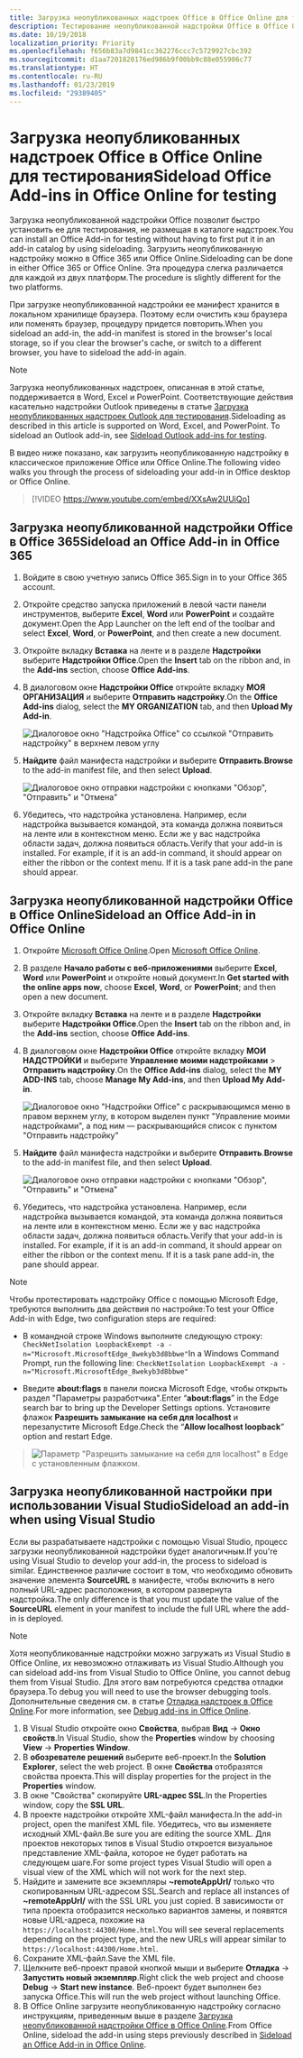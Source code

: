 ```yaml
---
title: Загрузка неопубликованных надстроек Office в Office Online для тестирования
description: Тестирование неопубликованной надстройки Office в Office Online путем ее загрузки
ms.date: 10/19/2018
localization_priority: Priority
ms.openlocfilehash: f656b83a7d9841cc362276ccc7c5729927cbc392
ms.sourcegitcommit: d1aa7201820176ed986b9f00bb9c88e055906c77
ms.translationtype: HT
ms.contentlocale: ru-RU
ms.lasthandoff: 01/23/2019
ms.locfileid: "29389405"
---
```

# <a name="sideload-office-add-ins-in-office-online-for-testing"></a><span data-ttu-id="40233-103">Загрузка неопубликованных надстроек Office в Office Online для тестирования</span><span class="sxs-lookup"><span data-stu-id="40233-103">Sideload Office Add-ins in Office Online for testing</span></span>

<span data-ttu-id="40233-104">Загрузка неопубликованной надстройки Office позволит быстро установить ее для тестирования, не размещая в каталоге надстроек.</span><span class="sxs-lookup"><span data-stu-id="40233-104">You can install an Office Add-in for testing without having to first put it in an add-in catalog by using sideloading.</span></span> <span data-ttu-id="40233-105">Загрузить неопубликованную надстройку можно в Office 365 или Office Online.</span><span class="sxs-lookup"><span data-stu-id="40233-105">Sideloading can be done in either Office 365 or Office Online.</span></span> <span data-ttu-id="40233-106">Эта процедура слегка различается для каждой из двух платформ.</span><span class="sxs-lookup"><span data-stu-id="40233-106">The procedure is slightly different for the two platforms.</span></span> 

<span data-ttu-id="40233-107">При загрузке неопубликованной надстройки ее манифест хранится в локальном хранилище браузера. Поэтому если очистить кэш браузера или поменять браузер, процедуру придется повторить.</span><span class="sxs-lookup"><span data-stu-id="40233-107">When you sideload an add-in, the add-in manifest is stored in the browser's local storage, so if you clear the browser's cache, or switch to a different browser, you have to sideload the add-in again.</span></span>


> [!NOTE]
> <span data-ttu-id="40233-p102">Загрузка неопубликованных надстроек, описанная в этой статье, поддерживается в Word, Excel и PowerPoint. Соответствующие действия касательно надстройки Outlook приведены в статье [Загрузка неопубликованных надстроек Outlook для тестирования](https://docs.microsoft.com/outlook/add-ins/sideload-outlook-add-ins-for-testing).</span><span class="sxs-lookup"><span data-stu-id="40233-p102">Sideloading as described in this article is supported on Word, Excel, and PowerPoint. To sideload an Outlook add-in, see [Sideload Outlook add-ins for testing](https://docs.microsoft.com/outlook/add-ins/sideload-outlook-add-ins-for-testing).</span></span>

<span data-ttu-id="40233-110">В видео ниже показано, как загрузить неопубликованную надстройку в классическое приложение Office или Office Online.</span><span class="sxs-lookup"><span data-stu-id="40233-110">The following video walks you through the process of sideloading your add-in in Office desktop or Office Online.</span></span>  


> [!VIDEO https://www.youtube.com/embed/XXsAw2UUiQo]

## <a name="sideload-an-office-add-in-in-office-365"></a><span data-ttu-id="40233-111">Загрузка неопубликованной надстройки Office в Office 365</span><span class="sxs-lookup"><span data-stu-id="40233-111">Sideload an Office Add-in in Office 365</span></span>


1. <span data-ttu-id="40233-112">Войдите в свою учетную запись Office 365.</span><span class="sxs-lookup"><span data-stu-id="40233-112">Sign in to your Office 365 account.</span></span>
    
2. <span data-ttu-id="40233-113">Откройте средство запуска приложений в левой части панели инструментов, выберите **Excel**, **Word** или **PowerPoint** и создайте документ.</span><span class="sxs-lookup"><span data-stu-id="40233-113">Open the App Launcher on the left end of the toolbar and select  **Excel**,  **Word**, or  **PowerPoint**, and then create a new document.</span></span>
    
3. <span data-ttu-id="40233-114">Откройте вкладку  **Вставка** на ленте и в разделе **Надстройки** выберите **Надстройки Office**.</span><span class="sxs-lookup"><span data-stu-id="40233-114">Open the  **Insert** tab on the ribbon and, in the **Add-ins** section, choose **Office Add-ins**.</span></span>
    
4. <span data-ttu-id="40233-115">В диалоговом окне **Надстройки Office** откройте вкладку **МОЯ ОРГАНИЗАЦИЯ** и выберите **Отправить надстройку**.</span><span class="sxs-lookup"><span data-stu-id="40233-115">On the  **Office Add-ins** dialog, select the **MY ORGANIZATION** tab, and then **Upload My Add-in**.</span></span>
    
    ![Диалоговое окно "Надстройка Office" со ссылкой "Отправить надстройку" в верхнем левом углу](../images/office-add-ins.png)

5.  <span data-ttu-id="40233-117">**Найдите** файл манифеста надстройки и выберите **Отправить**.</span><span class="sxs-lookup"><span data-stu-id="40233-117">**Browse** to the add-in manifest file, and then select **Upload**.</span></span>
    
    ![Диалоговое окно отправки надстройки с кнопками "Обзор", "Отправить" и "Отмена"](../images/upload-add-in.png)

6. <span data-ttu-id="40233-p103">Убедитесь, что надстройка установлена. Например, если надстройка вызывается командой, эта команда должна появиться на ленте или в контекстном меню. Если же у вас надстройка области задач, должна появиться область.</span><span class="sxs-lookup"><span data-stu-id="40233-p103">Verify that your add-in is installed. For example, if it is an add-in command, it should appear on either the ribbon or the context menu. If it is a task pane add-in the pane should appear.</span></span>
    

## <a name="sideload-an-office-add-in-in-office-online"></a><span data-ttu-id="40233-122">Загрузка неопубликованной надстройки Office в Office Online</span><span class="sxs-lookup"><span data-stu-id="40233-122">Sideload an Office Add-in in Office Online</span></span>


1. <span data-ttu-id="40233-123">Откройте [Microsoft Office Online](https://office.live.com/).</span><span class="sxs-lookup"><span data-stu-id="40233-123">Open [Microsoft Office Online](https://office.live.com/).</span></span>
    
2. <span data-ttu-id="40233-124">В разделе  **Начало работы с веб-приложениями** выберите **Excel**,  **Word** или **PowerPoint** и откройте новый документ.</span><span class="sxs-lookup"><span data-stu-id="40233-124">In  **Get started with the online apps now**, choose  **Excel**,  **Word**, or  **PowerPoint**; and then open a new document.</span></span>
    
3. <span data-ttu-id="40233-125">Откройте вкладку  **Вставка** на ленте и в разделе **Надстройки** выберите **Надстройки Office**.</span><span class="sxs-lookup"><span data-stu-id="40233-125">Open the  **Insert** tab on the ribbon and, in the **Add-ins** section, choose **Office Add-ins**.</span></span>
    
4. <span data-ttu-id="40233-126">В диалоговом окне **Надстройки Office** откройте вкладку **МОИ НАДСТРОЙКИ** и выберите **Управление моими надстройками** > **Отправить надстройку**.</span><span class="sxs-lookup"><span data-stu-id="40233-126">On the  **Office Add-ins** dialog, select the **MY ADD-INS** tab, choose **Manage My Add-ins**, and then  **Upload My Add-in**.</span></span>
    
    ![Диалоговое окно "Надстройки Office" с раскрывающимся меню в правом верхнем углу, в котором выделен пункт "Управление моими надстройками", а под ним — раскрывающийся список с пунктом "Отправить надстройку"](../images/office-add-ins-my-account.png)

5.  <span data-ttu-id="40233-128">**Найдите** файл манифеста надстройки и выберите **Отправить**.</span><span class="sxs-lookup"><span data-stu-id="40233-128">**Browse** to the add-in manifest file, and then select **Upload**.</span></span>
    
    ![Диалоговое окно отправки надстройки с кнопками "Обзор", "Отправить" и "Отмена"](../images/upload-add-in.png)

6. <span data-ttu-id="40233-p104">Убедитесь, что надстройка установлена. Например, если надстройка вызывается командой, эта команда должна появиться на ленте или в контекстном меню. Если же у вас надстройка области задач, должна появиться область.</span><span class="sxs-lookup"><span data-stu-id="40233-p104">Verify that your add-in is installed. For example, if it is an add-in command, it should appear on either the ribbon or the context menu. If it is a task pane add-in, the pane should appear.</span></span>

> [!NOTE]
><span data-ttu-id="40233-133">Чтобы протестировать надстройку Office с помощью Microsoft Edge, требуются выполнить два действия по настройке:</span><span class="sxs-lookup"><span data-stu-id="40233-133">To test your Office Add-in with Edge, two configuration steps are required:</span></span> 
>
> - <span data-ttu-id="40233-134">В командной строке Windows выполните следующую строку: `CheckNetIsolation LoopbackExempt -a -n="Microsoft.MicrosoftEdge_8wekyb3d8bbwe"`</span><span class="sxs-lookup"><span data-stu-id="40233-134">In a Windows Command Prompt, run the following line: `CheckNetIsolation LoopbackExempt -a -n="Microsoft.MicrosoftEdge_8wekyb3d8bbwe"`</span></span>
>
> - <span data-ttu-id="40233-135">Введите **about:flags** в панели поиска Microsoft Edge, чтобы открыть раздел "Параметры разработчика".</span><span class="sxs-lookup"><span data-stu-id="40233-135">Enter “**about:flags**” in the Edge search bar to bring up the Developer Settings options.</span></span>  <span data-ttu-id="40233-136">Установите флажок **Разрешить замыкание на себя для localhost** и перезапустите Microsoft Edge.</span><span class="sxs-lookup"><span data-stu-id="40233-136">Check the “**Allow localhost loopback**” option and restart Edge.</span></span>

>    ![Параметр "Разрешить замыкание на себя для localhost" в Edge с установленным флажком.](../images/allow-localhost-loopback.png)

## <a name="sideload-an-add-in-when-using-visual-studio"></a><span data-ttu-id="40233-138">Загрузка неопубликованной настройки при использовании Visual Studio</span><span class="sxs-lookup"><span data-stu-id="40233-138">Sideload an add-in when using Visual Studio</span></span>

<span data-ttu-id="40233-139">Если вы разрабатываете надстройки с помощью Visual Studio, процесс загрузки неопубликованной надстройки будет аналогичным.</span><span class="sxs-lookup"><span data-stu-id="40233-139">If you're using Visual Studio to develop your add-in, the process to sideload is similar.</span></span> <span data-ttu-id="40233-140">Единственное различие состоит в том, что необходимо обновить значение элемента **SourceURL** в манифесте, чтобы включить в него полный URL-адрес расположения, в котором развернута надстройка.</span><span class="sxs-lookup"><span data-stu-id="40233-140">The only difference is that you must update the value of the **SourceURL** element in your manifest to include the full URL where the add-in is deployed.</span></span>

> [!NOTE]
> <span data-ttu-id="40233-141">Хотя неопубликованные надстройки можно загружать из Visual Studio в Office Online, их невозможно отлаживать из Visual Studio.</span><span class="sxs-lookup"><span data-stu-id="40233-141">Although you can sideload add-ins from Visual Studio to Office Online, you cannot debug them from Visual Studio.</span></span> <span data-ttu-id="40233-142">Для этого вам потребуются средства отладки браузера.</span><span class="sxs-lookup"><span data-stu-id="40233-142">To debug you will need to use the browser debugging tools.</span></span> <span data-ttu-id="40233-143">Дополнительные сведения см. в статье [Отладка надстроек в Office Online](debug-add-ins-in-office-online.md).</span><span class="sxs-lookup"><span data-stu-id="40233-143">For more information, see [Debug add-ins in Office Online](debug-add-ins-in-office-online.md).</span></span>

1. <span data-ttu-id="40233-144">В Visual Studio откройте окно **Свойства**, выбрав **Вид** -> **Окно свойств**.</span><span class="sxs-lookup"><span data-stu-id="40233-144">In Visual Studio, show the **Properties** window by choosing **View** -> **Properties Window**.</span></span>
2. <span data-ttu-id="40233-145">В **обозревателе решений** выберите веб-проект.</span><span class="sxs-lookup"><span data-stu-id="40233-145">In the **Solution Explorer**, select the web project.</span></span> <span data-ttu-id="40233-146">В окне **Свойства** отобразятся свойства проекта.</span><span class="sxs-lookup"><span data-stu-id="40233-146">This will display properties for the project in the **Properties** window.</span></span>
3. <span data-ttu-id="40233-147">В окне "Свойства" скопируйте **URL-адрес SSL**.</span><span class="sxs-lookup"><span data-stu-id="40233-147">In the Properties window, copy the **SSL URL**.</span></span>
4. <span data-ttu-id="40233-148">В проекте надстройки откройте XML-файл манифеста.</span><span class="sxs-lookup"><span data-stu-id="40233-148">In the add-in project, open the manifest XML file.</span></span> <span data-ttu-id="40233-149">Убедитесь, что вы изменяете исходный XML-файл.</span><span class="sxs-lookup"><span data-stu-id="40233-149">Be sure you are editing the source XML.</span></span> <span data-ttu-id="40233-150">Для проектов некоторых типов в Visual Studio откроется визуальное представление XML-файла, которое не будет работать на следующем шаге.</span><span class="sxs-lookup"><span data-stu-id="40233-150">For some project types Visual Studio will open a visual view of the XML which will not work for the next step.</span></span>
5. <span data-ttu-id="40233-151">Найдите и замените все экземпляры **~remoteAppUrl/** только что скопированным URL-адресом SSL.</span><span class="sxs-lookup"><span data-stu-id="40233-151">Search and replace all instances of **~remoteAppUrl/** with the SSL URL you just copied.</span></span> <span data-ttu-id="40233-152">В зависимости от типа проекта отобразится несколько вариантов замены, и появятся новые URL-адреса, похожие на `https://localhost:44300/Home.html`.</span><span class="sxs-lookup"><span data-stu-id="40233-152">You will see several replacements depending on the project type, and the new URLs will appear similar to `https://localhost:44300/Home.html`.</span></span>
6. <span data-ttu-id="40233-153">Сохраните XML-файл.</span><span class="sxs-lookup"><span data-stu-id="40233-153">Save the XML file.</span></span>
7. <span data-ttu-id="40233-154">Щелкните веб-проект правой кнопкой мыши и выберите **Отладка** -> **Запустить новый экземпляр**.</span><span class="sxs-lookup"><span data-stu-id="40233-154">Right click the web project and choose **Debug** -> **Start new instance**.</span></span> <span data-ttu-id="40233-155">Веб-проект будет выполнен без запуска Office.</span><span class="sxs-lookup"><span data-stu-id="40233-155">This will run the web project without launching Office.</span></span>
8. <span data-ttu-id="40233-156">В Office Online загрузите неопубликованную надстройку согласно инструкциям, приведенным выше в разделе [Загрузка неопубликованной надстройки Office в Office Online](#sideload-an-office-add-in-in-office-online).</span><span class="sxs-lookup"><span data-stu-id="40233-156">From Office Online, sideload the add-in using steps previously described in [Sideload an Office Add-in in Office Online](#sideload-an-office-add-in-in-office-online).</span></span>
